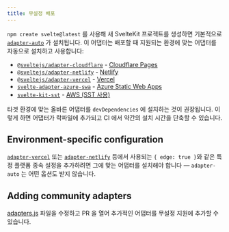 ```yaml
---
title: 무설정 배포
---
```


`npm create svelte@latest` 를 사용해 새 SvelteKit 프로젝트를 생성하면 기본적으로 [`adapter-auto`](https://github.com/sveltejs/kit/tree/master/packages/adapter-auto) 가 설치됩니다.
이 어댑터는 배포할 때 지원되는 환경에 맞는 어댑터를 자동으로 설치하고 사용합니다:

- [`@sveltejs/adapter-cloudflare`](adapter-cloudflare) - [Cloudflare Pages](https://developers.cloudflare.com/pages/)
- [`@sveltejs/adapter-netlify`](adapter-netlify) - [Netlify](https://netlify.com/)
- [`@sveltejs/adapter-vercel`](adapter-vercel) - [Vercel](https://vercel.com/)
- [`svelte-adapter-azure-swa`](https://github.com/geoffrich/svelte-adapter-azure-swa) - [Azure Static Web Apps](https://docs.microsoft.com/en-us/azure/static-web-apps/)
- [`svelte-kit-sst`](https://github.com/serverless-stack/sst/tree/master/packages/svelte-kit-sst) - [AWS (SST 사용)](https://docs.sst.dev/start/svelte)

타겟 환경에 맞는 올바른 어댑터를 `devDependencies` 에 설치하는 것이 권장됩니다. 이렇게 하면 어댑터가 락파일에 추가되고 CI 에서 약간의 설치 시간을 단축할 수 있습니다.

## Environment-specific configuration

[`adapter-vercel`](adapter-vercel) 또는 [`adapter-netlify`](adapter-netlify) 등에서 사용되는 `{ edge: true }`와 같은 특정 플랫폼 종속 설정을 추가하려면
그에 맞는 어댑터를 설치해야 합니다 — `adapter-auto` 는 어떤 옵션도 받지 않습니다.

## Adding community adapters

[adapters.js](https://github.com/sveltejs/kit/blob/master/packages/adapter-auto/adapters.js) 파일을 수정하고 PR 을 열어 추가적인 어댑터를 무설정 지원에 추가할 수 있습니다.
